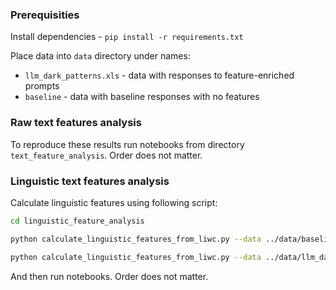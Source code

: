 ### Prerequisities
Install dependencies - `pip install -r requirements.txt`

Place data into `data` directory under names:
* `llm_dark_patterns.xls` - data with responses to feature-enriched prompts
* `baseline` - data with baseline responses with no features
### Raw text features analysis
To reproduce these results run notebooks from directory `text_feature_analysis`. Order does not matter.

### Linguistic text features analysis
Calculate linguistic features using following script:
``` bash
cd linguistic_feature_analysis

python calculate_linguistic_features_from_liwc.py --data ../data/baseline.xlsx -o ../data/processed

python calculate_linguistic_features_from_liwc.py --data ../data/llm_dark_patterns.xls -o ../data/processed
```

And then run notebooks. Order does not matter.